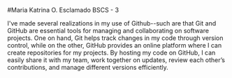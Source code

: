 #Maria Katrina O. Esclamado
BSCS - 3

I've made several realizations in my use of Github--such are that Git and GitHub are essential tools for managing and collaborating on software projects. One on hand, Git helps track changes in
my code through version control, while on the other, GitHub provides an online platform where I can create repositories for my projects. By hosting my code on GitHub, I can easily share it with my team, 
work together on updates, review each other’s contributions, and manage different versions efficiently.
